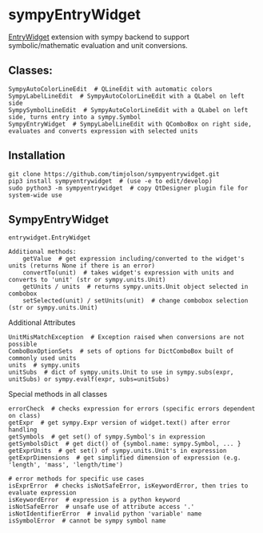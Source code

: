 # sympyEntryWidget
[EntryWidget](https://github.com/timjolson/entrywidget.git) extension with sympy backend to support symbolic/mathematic evaluation and unit conversions.


## Classes:
    
    SympyAutoColorLineEdit  # QLineEdit with automatic colors
    SympyLabelLineEdit  # SympyAutoColorLineEdit with a QLabel on left side
    SympySymbolLineEdit  # SympyAutoColorLineEdit with a QLabel on left side, turns entry into a sympy.Symbol
    SympyEntryWidget  # SympyLabelLineEdit with QComboBox on right side, evaluates and converts expression with selected units

## Installation

    git clone https://github.com/timjolson/sympyentrywidget.git
    pip3 install sympyentrywidget  # (use -e to edit/develop)
    sudo python3 -m sympyentrywidget  # copy QtDesigner plugin file for system-wide use

## SympyEntryWidget

    entrywidget.EntryWidget
    
    Additional methods:
        getValue  # get expression including/converted to the widget's units (returns None if there is an error)
        convertTo(unit)  # takes widget's expression with units and converts to 'unit' (str or sympy.units.Unit)
        getUnits / units  # returns sympy.units.Unit object selected in combobox
        setSelected(unit) / setUnits(unit)  # change combobox selection (str or sympy.units.Unit)

Additional Attributes
    
    UnitMisMatchException  # Exception raised when conversions are not possible
    ComboBoxOptionSets  # sets of options for DictComboBox built of commonly used units
    units  # sympy.units
    unitSubs  # dict of sympy.units.Unit to use in sympy.subs(expr, unitSubs) or sympy.evalf(expr, subs=unitSubs)

Special methods in all classes

    errorCheck  # checks expression for errors (specific errors dependent on class)
    getExpr  # get sympy.Expr version of widget.text() after error handling
    getSymbols  # get set() of sympy.Symbol's in expression
    getSymbolsDict  # get dict() of {symbol.name: sympy.Symbol, ... }
    getExprUnits  # get set() of sympy.units.Unit's in expression
    getExprDimensions  # get simplified dimension of expression (e.g. 'length', 'mass', 'length/time')
    
    # error methods for specific use cases
    isExprError  # checks isNotSafeError, isKeywordError, then tries to evaluate expression
    isKeywordError  # expression is a python keyword 
    isNotSafeError  # unsafe use of attribute access '.'
    isNotIdentifierError  # invalid python 'variable' name
    isSymbolError  # cannot be sympy symbol name

